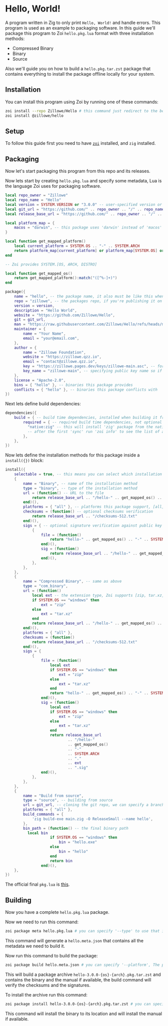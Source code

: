 # Hello, World!

A program written in Zig to only print `Hello, World!` and handle errors.
This program is used as an example to packaging software.
In this guide we'll package this program to Zoi `hello.pkg.lua` format with three installation methods:

- Compressed Binary
- Binary
- Source

Also we'll guide you on how to build a `hello.pkg.tar.zst` package that contains everything to install the package offline locally for your system.

## Installation

You can install this program using Zoi by running one of these commands:

```sh
zoi install --repo Zillowe/Hello # this command just redirect to the bellow command
zoi install @zillowe/hello
```

## Setup

To follow this guide first you need to have [`zoi`](https://github.com/Zillowe/Zoi) installed, and `zig` installed.

## Packaging

Now let's start packaging this program from this repo and its releases.

Now lets start by creating `hello.pkg.lua` and specify some metadata, Lua is the language Zoi uses for packaging software.

```lua
local repo_owner = "Zillowe"
local repo_name = "Hello"
local version = SYSTEM.VERSION or "3.0.0" -- user-specified version or latest version
local git_url = "https://github.com/" .. repo_owner .. "/" .. repo_name .. ".git"
local release_base_url = "https://github.com/" .. repo_owner .. "/" .. repo_name .. "/releases/download/v" .. version

local platform_map = {
	macos = "darwin", -- this package uses 'darwin' instead of 'macos' and Zoi uses 'macos' by default, this and the other helper functions will help replacing 'macos' with 'darwin'
}

local function get_mapped_platform()
	local current_platform = SYSTEM.OS .. "-" .. SYSTEM.ARCH
	return platform_map[current_platform] or platform_map[SYSTEM.OS] or current_platform
end

-- Zoi provides SYSTEM.[OS, ARCH, DISTRO]

local function get_mapped_os()
	return get_mapped_platform():match("([^%-]+)")
end

package({
	name = "hello", -- the package name, it also must be like this when publishing it to a registry: '<package>/<package>.pkg.lua'
	repo = "zillowe", -- the packages repo, if you're publishing it on Zoidberg registry then take a look at the README of it
	version = version,
	description = "Hello World",
	website = "https://github.com/Zillowe/Hello",
	git = git_url,
	man = "https://raw.githubusercontent.com/Zillowe/Hello/refs/heads/main/app/man.md", -- manual page, viewable with `zoi man` command
	maintainer = {
		name = "Your Name",
		email = "your@email.com",
	},
	author = {
		name = "Zillowe Foundation",
		website = "https://zillowe.qzz.io",
		email = "contact@zillowe.qzz.io",
		key = "https://zillowe.pages.dev/keys/zillowe-main.asc", -- for verifying signature
		key_name = "zillowe-main", -- specifying public key name so if its already in `zoi pgp` to use it instead of reimporting it
	},
	license = "Apache-2.0",
	bins = { "hello" }, -- binaries this package provides
	conflicts = { "hello" }, -- binaries this package conflicts with
})
```

Next lets define build dependencies:

```lua
dependencies({
	build = { -- build time dependencies, installed when building it from source
		required = { -- required build time dependencies, not optional
		  "native:zig" -- this will install 'zig' package from the native package manager, since zig is pretty much widely available theres no need* to create a Zoi package for it
		  -- after the first 'sync' run 'zoi info' to see the list of available package managers and the native one for you
		},
	},
})
```

Now lets define the installation methods for this package inside a `install({})` block:

```lua
install({
	selectable = true, -- this means you can select which installation method you want by running the install command with '-i' flag
	{
		name = "Binary", -- name of the installation method
		type = "binary", -- type of the installation method
		url = (function() -- URL to the file
			return release_base_url .. "/hello-" .. get_mapped_os() .. "-" .. SYSTEM.ARCH
		end)(),
		platforms = { "all" }, -- platforms this package support, [all, os-arch, os]
		checksums = (function() -- optional checksums verification
			return release_base_url .. "/checksums-512.txt"
		end)(),
		sigs = { -- optional signature verification against public key in maintainer or author fields
			{
				file = (function()
					return "hello-" .. get_mapped_os() .. "-" .. SYSTEM.ARCH
				end)(),
				sig = (function()
					return release_base_url .. "/hello-" .. get_mapped_os() .. "-" .. SYSTEM.ARCH .. ".sig"
				end)(),
			},
		},
	},
	{
		name = "Compressed Binary", -- same as above
		type = "com_binary",
		url = (function()
			local ext -- the extension type, Zoi supports [zip, tar.xz, tar.gz, tar.zst]
			if SYSTEM.OS == "windows" then
				ext = "zip"
			else
				ext = "tar.xz"
			end
			return release_base_url .. "/hello-" .. get_mapped_os() .. "-" .. SYSTEM.ARCH .. "." .. ext
		end)(),
		platforms = { "all" },
		checksums = (function()
			return release_base_url .. "/checksums-512.txt"
		end)(),
		sigs = {
			{
				file = (function()
					local ext
					if SYSTEM.OS == "windows" then
						ext = "zip"
					else
						ext = "tar.xz"
					end
					return "hello-" .. get_mapped_os() .. "-" .. SYSTEM.ARCH .. "." .. ext
				end)(),
				sig = (function()
					local ext
					if SYSTEM.OS == "windows" then
						ext = "zip"
					else
						ext = "tar.xz"
					end
					return release_base_url
							.. "/hello-"
							.. get_mapped_os()
							.. "-"
							.. SYSTEM.ARCH
							.. "."
							.. ext
							.. ".sig"
				end)(),
			},
		},
	},
	{
		name = "Build from source",
		type = "source", -- building from source
		url = git_url, -- cloning the git repo, we can specify a branch or a tag
		platforms = { "all" },
		build_commands = {
			'zig build-exe main.zig -O ReleaseSmall --name hello',
		},
		bin_path = (function() -- the final binary path
          local bin
					if SYSTEM.OS == "windows" then
						bin = "hello.exe"
					else
						bin = "hello"
					end
					return bin
				end)(),
	},
})
```

The official final `pkg.lua` is [this](./app/hello.pkg.lua).

## Building

Now you have a complete `hello.pkg.lua` package.

Now we need to run this command:

```sh
zoi package meta hello.pkg.lua # you can specify '--type' to use that installation methods instead, by default: 1. Compressed Binary, 2. Binary, 3. Source
```

This command will generate a `hello.meta.json` that contains all the metadata we need to build it.

Now run this command to build the package:

```sh
zoi package build hello.meta.json # you can specify '--platform', The platform to build for (e.g. 'linux-amd64', 'windows-arm64', 'all', 'current'). Can be specified multiple times [default: current]
```

This will build a package archive `hello-3.0.0-{os}-{arch}.pkg.tar.zst` and contains the binary and the manual if available, the build command will verify the checksums and the signatures.

To install the archive run this command:

```sh
zoi package install hello-3.0.0-{os}-{arch}.pkg.tar.zst # you can specify '--scope', The scope to install the package to (user or system-wide) [default: user]
```

This command will install the binary to its location and will install the manual if available.
